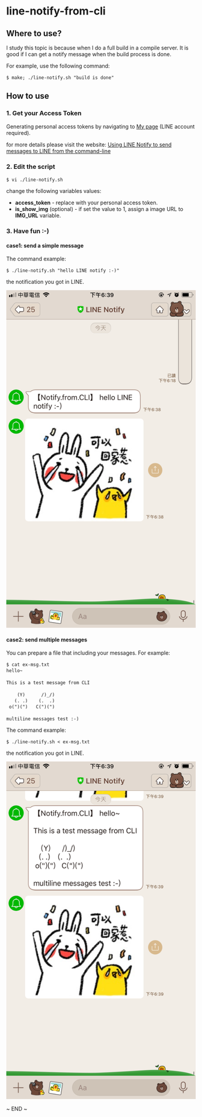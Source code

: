 # line-notify-from-cli


## Where to use?

I study this topic is because when I do a full build in a compile server. It is good if I can get a notify message when the build process is done.

For example, use the following command:

	$ make; ./line-notify.sh "build is done"


## How to use


### 1. Get your Access Token

Generating personal access tokens by navigating to [My page](https://notify-bot.line.me/my/) (LINE account required).

for more details please visit the website: [Using LINE Notify to send messages to LINE from the command-line](https://engineering.linecorp.com/en/blog/using-line-notify-to-send-messages-to-line-from-the-command-line/)


### 2. Edit the script


	$ vi ./line-notify.sh


change the following variables values:

* **access_token** - replace with your personal access token.
* **is_show_img** (optional) - if set the value to 1, assign a image URL to **IMG_URL** variable.


### 3. Have fun :-)

#### case1: send a simple message

The command example:


	$ ./line-notify.sh "hello LINE notify :-)"


the notification you got in LINE.


![](images/line-notify-01.png)


#### case2: send multiple messages

You can prepare a file that including your messages. For example:


	$ cat ex-msg.txt 
	hello~
	
	This is a test message from CLI
	 
	    (Y)      /)_/)
	   (. .)    (.  .)
	 o(")(")   C(")(")
	
	multiline messages test :-)


The command example:


	$ ./line-notify.sh < ex-msg.txt


the notification you got in LINE.


![](images/line-notify-02.png)


~ END ~

